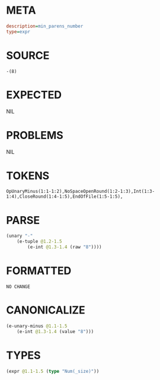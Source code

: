 # META
~~~ini
description=min_parens_number
type=expr
~~~
# SOURCE
~~~roc
-(8)
~~~
# EXPECTED
NIL
# PROBLEMS
NIL
# TOKENS
~~~zig
OpUnaryMinus(1:1-1:2),NoSpaceOpenRound(1:2-1:3),Int(1:3-1:4),CloseRound(1:4-1:5),EndOfFile(1:5-1:5),
~~~
# PARSE
~~~clojure
(unary "-"
	(e-tuple @1.2-1.5
		(e-int @1.3-1.4 (raw "8"))))
~~~
# FORMATTED
~~~roc
NO CHANGE
~~~
# CANONICALIZE
~~~clojure
(e-unary-minus @1.1-1.5
	(e-int @1.3-1.4 (value "8")))
~~~
# TYPES
~~~clojure
(expr @1.1-1.5 (type "Num(_size)"))
~~~
